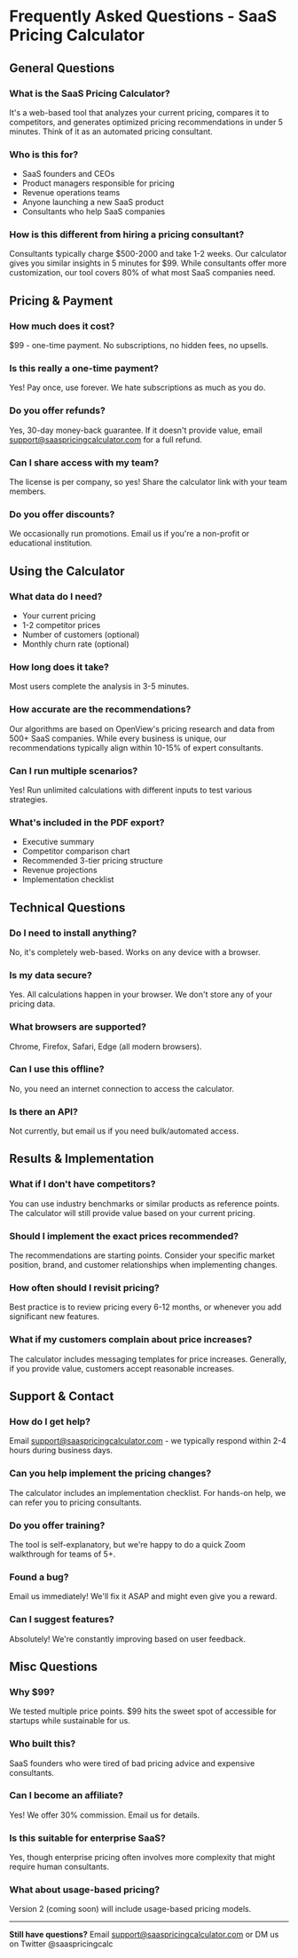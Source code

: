 # Frequently Asked Questions - SaaS Pricing Calculator

## General Questions

### What is the SaaS Pricing Calculator?
It's a web-based tool that analyzes your current pricing, compares it to competitors, and generates optimized pricing recommendations in under 5 minutes. Think of it as an automated pricing consultant.

### Who is this for?
- SaaS founders and CEOs
- Product managers responsible for pricing
- Revenue operations teams
- Anyone launching a new SaaS product
- Consultants who help SaaS companies

### How is this different from hiring a pricing consultant?
Consultants typically charge $500-2000 and take 1-2 weeks. Our calculator gives you similar insights in 5 minutes for $99. While consultants offer more customization, our tool covers 80% of what most SaaS companies need.

## Pricing & Payment

### How much does it cost?
$99 - one-time payment. No subscriptions, no hidden fees, no upsells.

### Is this really a one-time payment?
Yes! Pay once, use forever. We hate subscriptions as much as you do.

### Do you offer refunds?
Yes, 30-day money-back guarantee. If it doesn't provide value, email support@saaspricingcalculator.com for a full refund.

### Can I share access with my team?
The license is per company, so yes! Share the calculator link with your team members.

### Do you offer discounts?
We occasionally run promotions. Email us if you're a non-profit or educational institution.

## Using the Calculator

### What data do I need?
- Your current pricing
- 1-2 competitor prices
- Number of customers (optional)
- Monthly churn rate (optional)

### How long does it take?
Most users complete the analysis in 3-5 minutes.

### How accurate are the recommendations?
Our algorithms are based on OpenView's pricing research and data from 500+ SaaS companies. While every business is unique, our recommendations typically align within 10-15% of expert consultants.

### Can I run multiple scenarios?
Yes! Run unlimited calculations with different inputs to test various strategies.

### What's included in the PDF export?
- Executive summary
- Competitor comparison chart
- Recommended 3-tier pricing structure
- Revenue projections
- Implementation checklist

## Technical Questions

### Do I need to install anything?
No, it's completely web-based. Works on any device with a browser.

### Is my data secure?
Yes. All calculations happen in your browser. We don't store any of your pricing data.

### What browsers are supported?
Chrome, Firefox, Safari, Edge (all modern browsers).

### Can I use this offline?
No, you need an internet connection to access the calculator.

### Is there an API?
Not currently, but email us if you need bulk/automated access.

## Results & Implementation

### What if I don't have competitors?
You can use industry benchmarks or similar products as reference points. The calculator will still provide value based on your current pricing.

### Should I implement the exact prices recommended?
The recommendations are starting points. Consider your specific market position, brand, and customer relationships when implementing changes.

### How often should I revisit pricing?
Best practice is to review pricing every 6-12 months, or whenever you add significant new features.

### What if my customers complain about price increases?
The calculator includes messaging templates for price increases. Generally, if you provide value, customers accept reasonable increases.

## Support & Contact

### How do I get help?
Email support@saaspricingcalculator.com - we typically respond within 2-4 hours during business days.

### Can you help implement the pricing changes?
The calculator includes an implementation checklist. For hands-on help, we can refer you to pricing consultants.

### Do you offer training?
The tool is self-explanatory, but we're happy to do a quick Zoom walkthrough for teams of 5+.

### Found a bug?
Email us immediately! We'll fix it ASAP and might even give you a reward.

### Can I suggest features?
Absolutely! We're constantly improving based on user feedback.

## Misc Questions

### Why $99?
We tested multiple price points. $99 hits the sweet spot of accessible for startups while sustainable for us.

### Who built this?
SaaS founders who were tired of bad pricing advice and expensive consultants.

### Can I become an affiliate?
Yes! We offer 30% commission. Email us for details.

### Is this suitable for enterprise SaaS?
Yes, though enterprise pricing often involves more complexity that might require human consultants.

### What about usage-based pricing?
Version 2 (coming soon) will include usage-based pricing models.

---

**Still have questions?**
Email support@saaspricingcalculator.com or DM us on Twitter @saaspricingcalc